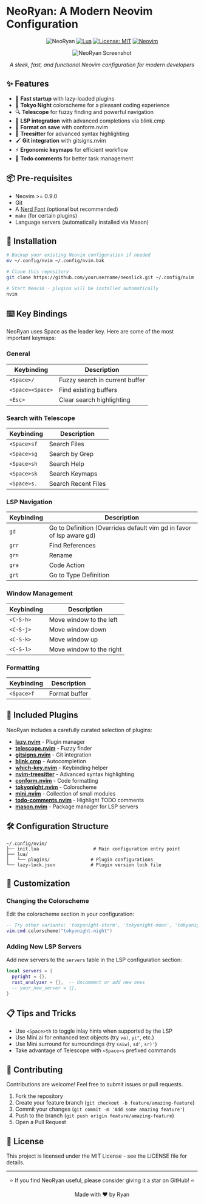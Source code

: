 # NeoRyan: A Modern Neovim Configuration

<div align="center">
  
![NeoRyan](https://img.shields.io/badge/NeoRyan-Modern%20Neovim%20Config-8A2BE2?style=for-the-badge&logo=neovim&logoColor=white)
[![Lua](https://img.shields.io/badge/Made%20with-Lua-2C2D72?style=for-the-badge&logo=lua&logoColor=white)](https://www.lua.org)
[![License: MIT](https://img.shields.io/badge/License-MIT-yellow.svg?style=for-the-badge)](https://opensource.org/licenses/MIT)
[![Neovim](https://img.shields.io/badge/Neovim-0.9%2B-57A143?style=for-the-badge&logo=neovim&logoColor=white)](https://neovim.io)

</div>

<div align="center">
<img src="/api/placeholder/800/400" alt="NeoRyan Screenshot">
<p><em>A sleek, fast, and functional Neovim configuration for modern developers</em></p>
</div>

## ✨ Features

- 🚀 **Fast startup** with lazy-loaded plugins
- 🎨 **Tokyo Night** colorscheme for a pleasant coding experience
- 🔍 **Telescope** for fuzzy finding and powerful navigation
- 🧠 **LSP integration** with advanced completions via blink.cmp
- 🔄 **Format on save** with conform.nvim
- 🌳 **Treesitter** for advanced syntax highlighting
- 🖌️ **Git integration** with gitsigns.nvim
- ⚡ **Ergonomic keymaps** for efficient workflow
- 📝 **Todo comments** for better task management

## 📦 Pre-requisites

- Neovim >= 0.9.0
- Git
- A [Nerd Font](https://www.nerdfonts.com/) (optional but recommended)
- `make` (for certain plugins)
- Language servers (automatically installed via Mason)

## 🚀 Installation

```bash
# Backup your existing Neovim configuration if needed
mv ~/.config/nvim ~/.config/nvim.bak

# Clone this repository
git clone https://github.com/yourusername/neoslick.git ~/.config/nvim

# Start Neovim - plugins will be installed automatically
nvim
```

## ⌨️ Key Bindings

NeoRyan uses Space as the leader key. Here are some of the most important keymaps:

### General

| Keybinding       | Description                    |
| ---------------- | ------------------------------ |
| `<Space>/`       | Fuzzy search in current buffer |
| `<Space><Space>` | Find existing buffers          |
| `<Esc>`          | Clear search highlighting      |

### Search with Telescope

| Keybinding  | Description         |
| ----------- | ------------------- |
| `<Space>sf` | Search Files        |
| `<Space>sg` | Search by Grep      |
| `<Space>sh` | Search Help         |
| `<Space>sk` | Search Keymaps      |
| `<Space>s.` | Search Recent Files |

### LSP Navigation

| Keybinding | Description                                                          |
| ---------- | -------------------------------------------------------------------- |
| `gd`       | Go to Definition (Overrides default vim gd in favor of lsp aware gd) |
| `grr`      | Find References                                                      |
| `grn`      | Rename                                                               |
| `gra`      | Code Action                                                          |
| `grt`      | Go to Type Definition                                                |

### Window Management

| Keybinding | Description              |
| ---------- | ------------------------ |
| `<C-S-h>`  | Move window to the left  |
| `<C-S-j>`  | Move window down         |
| `<C-S-k>`  | Move window up           |
| `<C-S-l>`  | Move window to the right |

### Formatting

| Keybinding | Description   |
| ---------- | ------------- |
| `<Space>f` | Format buffer |

## 🔌 Included Plugins

NeoRyan includes a carefully curated selection of plugins:

- **[lazy.nvim](https://github.com/folke/lazy.nvim)** - Plugin manager
- **[telescope.nvim](https://github.com/nvim-telescope/telescope.nvim)** - Fuzzy finder
- **[gitsigns.nvim](https://github.com/lewis6991/gitsigns.nvim)** - Git integration
- **[blink.cmp](https://github.com/saghen/blink.cmp)** - Autocompletion
- **[which-key.nvim](https://github.com/folke/which-key.nvim)** - Keybinding helper
- **[nvim-treesitter](https://github.com/nvim-treesitter/nvim-treesitter)** - Advanced syntax highlighting
- **[conform.nvim](https://github.com/stevearc/conform.nvim)** - Code formatting
- **[tokyonight.nvim](https://github.com/folke/tokyonight.nvim)** - Colorscheme
- **[mini.nvim](https://github.com/echasnovski/mini.nvim)** - Collection of small modules
- **[todo-comments.nvim](https://github.com/folke/todo-comments.nvim)** - Highlight TODO comments
- **[mason.nvim](https://github.com/mason-org/mason.nvim)** - Package manager for LSP servers

## 🛠️ Configuration Structure

```
~/.config/nvim/
├── init.lua                    # Main configuration entry point
├── lua/
│   └── plugins/               # Plugin configurations
└── lazy-lock.json             # Plugin version lock file
```

## 🎨 Customization

### Changing the Colorscheme

Edit the colorscheme section in your configuration:

```lua
-- Try other variants: 'tokyonight-storm', 'tokyonight-moon', 'tokyonight-day'
vim.cmd.colorscheme("tokyonight-night")
```

### Adding New LSP Servers

Add new servers to the `servers` table in the LSP configuration section:

```lua
local servers = {
  pyright = {},
  rust_analyzer = {},  -- Uncomment or add new ones
  -- your_new_server = {},
}
```

## 📋 Tips and Tricks

- Use `<Space>th` to toggle inlay hints when supported by the LSP
- Use Mini.ai for enhanced text objects (try `va)`, `yi"`, etc.)
- Use Mini.surround for surroundings (try `saiw)`, `sd'`, `sr)'`)
- Take advantage of Telescope with `<Space>s` prefixed commands

## 🤝 Contributing

Contributions are welcome! Feel free to submit issues or pull requests.

1. Fork the repository
2. Create your feature branch (`git checkout -b feature/amazing-feature`)
3. Commit your changes (`git commit -m 'Add some amazing feature'`)
4. Push to the branch (`git push origin feature/amazing-feature`)
5. Open a Pull Request

## 📄 License

This project is licensed under the MIT License - see the LICENSE file for details.

---

<div align="center">
  <p>⭐ If you find NeoRyan useful, please consider giving it a star on GitHub! ⭐</p>
  <p>Made with ❤️ by Ryan</p>
</div>
